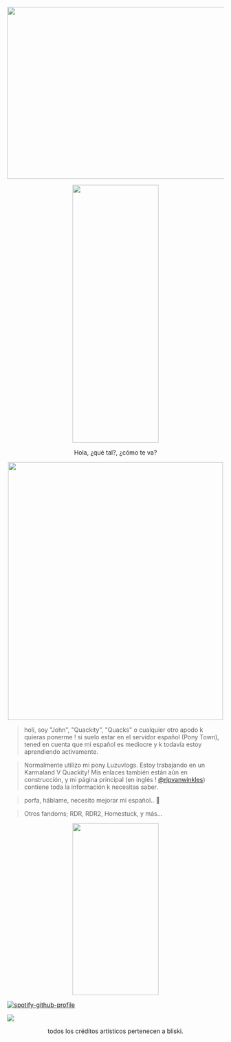 <p align="center">
<img width="600" height="400" src="https://files.catbox.moe/3pol7y.png"
  </p>

<p align="center"> 
  <img width="200" height="600" src="https://files.catbox.moe/kwfn3q.png">
</p>

<p align="center">
Hola, ¿qué tal?, ¿cómo te va?
</p>

<p align="center">
 <img width="500" height="600" src="https://files.catbox.moe/a9665m.png">
</p>

> holi, soy "John", "Quackity", "Quacks" o cualquier otro apodo k quieras ponerme ! si suelo estar en el servidor español (Pony Town), tened en cuenta que mi español es mediocre y k todavía estoy aprendiendo activamente.

> Normalmente utilizo mi pony Luzuvlogs. Estoy trabajando en un Karmaland V Quackity! Mis enlaces también están aún en construcción, y mi página principal (en inglés ! [@ripvanwinkles](https://github.com/ripvanwinkles)) contiene toda la información k necesitas saber.

> porfa, háblame, necesito mejorar mi español.. 🥲

> Otros fandoms; RDR, RDR2, Homestuck, y más...

<p align="center">
<img width="200" height="400" src="https://files.catbox.moe/u5wbl1.png"
  </p>

[![spotify-github-profile](https://spotify-github-profile.kittinanx.com/api/view?uid=31l7b624tr7xjxuwcv7obtlogqra&cover_image=true&theme=natemoo-re&show_offline=false&background_color=123e8d&interchange=false&bar_color_cover=true&bar_color=5345b3)](https://github.com/kittinan/spotify-github-profile)

![](https://komarev.com/ghpvc/?username=luckiity&color=3b4287)

<p align="center">
 todos los créditos artísticos pertenecen a bliski.
</p>
